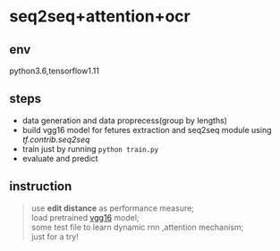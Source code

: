 # seq2seq+attention+ocr

## env
python3.6,tensorflow1.11 <br>

## steps
* data generation and data proprecess(group by lengths)
* build vgg16 model for fetures extraction and seq2seq module using *tf.contrib.seq2seq*
* train just by running `python train.py`
* evaluate and predict

## instruction
> use **edit distance** as performance measure;  
> load pretrained [vgg16](https://drive.google.com/file/d/0B4WygwSE8o2PUFZYSEJBOW9hZnM/view) model;  
> some test file to learn dynamic rnn ,attention mechanism;  
> just for a try!




